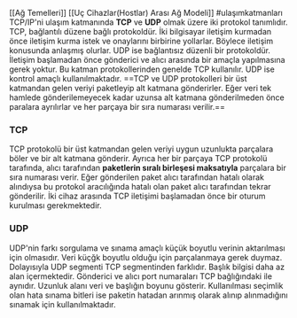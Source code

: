 [[Ağ Temelleri]]
[[Uç Cihazlar(Hostlar) Arası Ağ Modeli]]
#ulaşımkatmanları
TCP/IP'ni ulaşım katmanında **TCP** ve **UDP** olmak üzere iki protokol tanımlıdır. TCP, bağlantılı düzene bağlı protokoldür. İki bilgisayar iletişim kurmadan önce iletişim kurma istek ve onaylarını birbirine yollarlar. Böylece iletişim konusunda anlaşmış olurlar. UDP ise bağlantısız düzenli bir protokoldür. İletişim başlamadan önce gönderici ve alıcı arasında bir amaçla yapılmasına gerek yoktur. Bu katman protokollerinden genelde TCP kullanılır. UDP ise kontrol amaçlı kullanılmaktadır. ==TCP ve UDP protokolleri bir üst katmandan gelen veriyi paketleyip alt katmana gönderirler. Eğer veri tek hamlede gönderilemeyecek kadar uzunsa alt katmana gönderilmeden önce paralara ayrılırlar ve her parçaya bir sıra numarası verilir.== 

### TCP 
TCP protokolü bir üst katmandan gelen veriyi uygun uzunlukta parçalara böler ve bir alt katmana gönderir. Ayrıca her bir parçaya TCP protokolü tarafında, alıcı tarafından **paketlerin sıralı birleşesi maksatıyla** parçalara bir sıra numarası verir. Eğer gönderilen paket alıcı tarafından hatalı olarak alındıysa bu protokol aracılığında hatalı olan paket alıcı tarafından tekrar gönderilir. İki cihaz arasında TCP iletişimi başlamadan önce bir oturum kurulması gerekmektedir.

### UDP 
UDP'nin farkı sorgulama ve sınama amaçlı küçük boyutlu verinin aktarılması için olmasıdır. Veri küçğk boyutlu olduğu için parçalanmaya gerek duymaz. Dolayısıyla UDP segmenti TCP segmentinden farklıdır. Başlık bilgisi daha az alan içermektedir. Gönderici ve alıcı port numaraları TCP bağlığındaki ile aynıdır. Uzunluk alanı veri ve başlığın boyunu gösterir. Kullanılması seçimlik olan hata sınama bitleri ise paketin hatadan arınmış olarak alınıp alınmadığını sınamak için kullanılmaktadır.